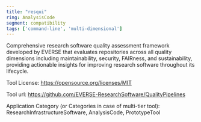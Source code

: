```yaml
---
title: "resqui"
ring: AnalysisCode
segment: compatibility
tags: ['command-line', 'multi-dimensional']
---
```

Comprehensive research software quality assessment framework developed by EVERSE that evaluates repositories across all quality dimensions including maintainability, security, FAIRness, and sustainability, providing actionable insights for improving research software throughout its lifecycle.

Tool License: https://opensource.org/licenses/MIT

Tool url: https://github.com/EVERSE-ResearchSoftware/QualityPipelines

Application Category (or Categories in case of multi-tier tool): ResearchInfrastructureSoftware, AnalysisCode, PrototypeTool
